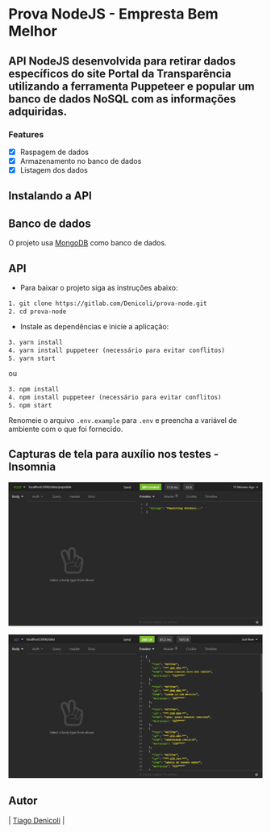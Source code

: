 # Prova NodeJS - Empresta Bem Melhor

## API NodeJS desenvolvida para retirar dados específicos do site Portal da Transparência utilizando a ferramenta Puppeteer e popular um banco de dados NoSQL com as informações adquiridas.

### Features

- [x] Raspagem de dados
- [x] Armazenamento no banco de dados
- [x] Listagem dos dados

## Instalando a API

## Banco de dados

O projeto usa [MongoDB](https://www.mongodb.com) como banco de dados.

## API

* Para baixar o projeto siga as instruções abaixo:

```
1. git clone https://gitlab.com/Denicoli/prova-node.git
2. cd prova-node
```

* Instale as dependências e inicie a aplicação:

```
3. yarn install
4. yarn install puppeteer (necessário para evitar conflitos)
5. yarn start
```

ou

```
3. npm install
4. npm install puppeteer (necessário para evitar conflitos)
5. npm start
```

Renomeie o arquivo `.env.example` para `.env` e preencha a variável de ambiente com o que foi fornecido.

## Capturas de tela para auxílio nos testes - Insomnia

![](/screenshots/post.png?raw=true "Rota Post")

![](/screenshots/get.png?raw=true "Rota Get")

## Autor

|  [Tiago Denicoli](https://github.com/Denicoli/)   |